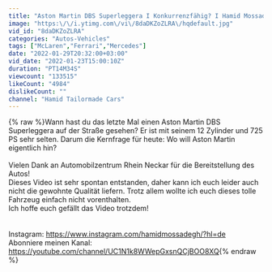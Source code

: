 ```yaml
---
title: "Aston Martin DBS Superleggera I Konkurrenzfähig? I Hamid Mossadegh"
image: "https:\/\/i.ytimg.com\/vi\/8daDKZoZLRA\/hqdefault.jpg"
vid_id: "8daDKZoZLRA"
categories: "Autos-Vehicles"
tags: ["McLaren","Ferrari","Mercedes"]
date: "2022-01-29T20:32:00+03:00"
vid_date: "2022-01-23T15:00:10Z"
duration: "PT14M34S"
viewcount: "133515"
likeCount: "4984"
dislikeCount: ""
channel: "Hamid Tailormade Cars"
---
```

{% raw %}Wann hast du das letzte Mal einen Aston Martin DBS Superleggera auf der Straße gesehen? Er ist mit seinem 12 Zylinder und 725 PS sehr selten. Darum die Kernfrage für heute: Wo will Aston Martin eigentlich hin?<br /><br />Vielen Dank an Automobilzentrum Rhein Neckar für die Bereitstellung des Autos! <br />Dieses Video ist sehr spontan entstanden, daher kann ich euch leider auch nicht die gewohnte Qualität liefern. Trotz allem wollte ich euch dieses tolle Fahrzeug einfach nicht vorenthalten. <br />Ich hoffe euch gefällt das Video trotzdem! <br /><br /><br />Instagram: <a rel="nofollow" target="blank" href="https://www.instagram.com/hamidmossadegh/?hl=de">https://www.instagram.com/hamidmossadegh/?hl=de</a><br />Abonniere meinen Kanal: <a rel="nofollow" target="blank" href="https://youtube.com/channel/UC1N1k8WWepGxsnQCjBOO8XQ">https://youtube.com/channel/UC1N1k8WWepGxsnQCjBOO8XQ</a>{% endraw %}
